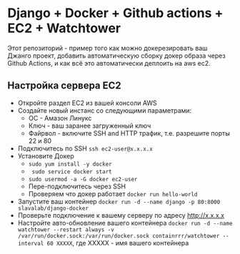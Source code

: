# Django + Docker + Github actions + EC2 + Watchtower

Этот репозиторий - пример того как можно докерезировать ваш Джанго проект, добавить автоматическую сборку докер образа через Github Actions, и как всё это автоматически деплоить на aws ec2.


## Настройка сервера EC2

* Откройте раздел ЕС2 из вашей консоли AWS
* Создайте новый инстанс со следующими параметрами:
  * ОС - Амазон Линукс
  * Ключ - ваш заранее загруженный ключ
  * Файрвол - включите SSH and HTTP трафик, т.е. разрешите порты 22 и 80
* Подключитесь по SSH `ssh ec2-user@x.x.x.x`
* Установите Докер 
  * `sudo yum install -y docker`
  * ` sudo service docker start`
  * `sudo usermod -a -G docker ec2-user`
  * Пере-подключитесь через SSH
  * Проверяем что докер работает `docker run hello-world`
* Запустите ваш контейнер `docker run -d --name django -p 80:8000 slavalab/django-docker`
* Проверьте подключение к вашему серверу по адресу http://x.x.x.x
* Настройте авто-обновление вашего контейнера `docker run -d --name watchtower --restart always -v /var/run/docker.sock:/var/run/docker.sock containrrr/watchtower --interval 60 XXXXX`, где ХХХХХ - имя вашего контейнера